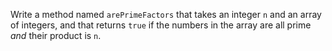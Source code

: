 Write a method named `arePrimeFactors` that takes an integer `n` and an array of integers, and that returns `true` if the numbers in the array are all prime *and* their product is `n`.